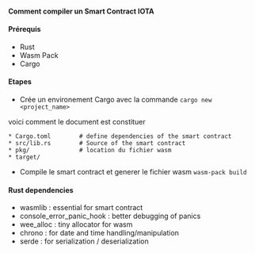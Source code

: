 #### Comment compiler un Smart Contract IOTA


#### Prérequis

- Rust
- Wasm Pack
- Cargo

#### Etapes

- Crée un environement Cargo avec la commande ```cargo new <project_name>```

voici comment le document est constituer
```
* Cargo.toml        # define dependencies of the smart contract
* src/lib.rs        # Source of the smart contract
* pkg/              # location du fichier wasm
* target/
```

- Compile le smart contract et generer le fichier wasm ```wasm-pack build```


#### Rust dependencies

- wasmlib : essential for smart contract
- console_error_panic_hook : better debugging of panics
- wee_alloc : tiny allocator for wasm
- chrono : for date and time handling/manipulation
- serde : for serialization / deserialization